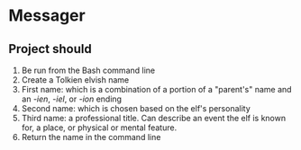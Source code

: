 # Messager

## Project should
1. Be run from the Bash command line
2. Create a Tolkien elvish name
  1. First name: which is a combination of a portion of a "parent's" name and an *-ien*, *-iel*, or *-ion* ending
  2. Second name: which is chosen based on the elf's personality
  3. Third name: a professional title.  Can describe an event the elf is known for, a place, or physical or mental feature.
3. Return the name in the command line